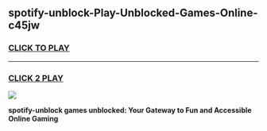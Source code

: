 
## spotify-unblock-Play-Unblocked-Games-Online-c45jw
<h3>
<a href="https://premium76.site?title=spotify-unblock&ref=25A">CLICK TO PLAY</a></h3>
<hr>

<h3>
<a href="https://premium76.site?title=spotify-unblock&ref=25A">CLICK 2 PLAY</a>
  
</h3>

<a href="https://premium76.site?title=spotify-unblock&ref=25A"><img src="https://clearcache.store/games.png"></a>


**spotify-unblock games unblocked: Your Gateway to Fun and Accessible Online Gaming**
